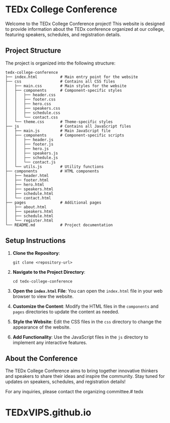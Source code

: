 # TEDx College Conference

Welcome to the TEDx College Conference project! This website is designed to provide information about the TEDx conference organized at our college, featuring speakers, schedules, and registration details.

## Project Structure

The project is organized into the following structure:

```
tedx-college-conference
├── index.html          # Main entry point for the website
├── css                 # Contains all CSS files
│   ├── main.css        # Main styles for the website
│   ├── components      # Component-specific styles
│   │   ├── header.css
│   │   ├── footer.css
│   │   ├── hero.css
│   │   ├── speakers.css
│   │   ├── schedule.css
│   │   └── contact.css
│   └── theme.css       # Theme-specific styles
├── js                  # Contains all JavaScript files
│   ├── main.js         # Main JavaScript file
│   ├── components      # Component-specific scripts
│   │   ├── header.js
│   │   ├── footer.js
│   │   ├── hero.js
│   │   ├── speakers.js
│   │   ├── schedule.js
│   │   └── contact.js
│   └── utils.js        # Utility functions
├── components          # HTML components
│   ├── header.html
│   ├── footer.html
│   ├── hero.html
│   ├── speakers.html
│   ├── schedule.html
│   └── contact.html
├── pages               # Additional pages
│   ├── about.html
│   ├── speakers.html
│   ├── schedule.html
│   └── register.html
└── README.md           # Project documentation
```

## Setup Instructions

1. **Clone the Repository**: 
   ```
   git clone <repository-url>
   ```

2. **Navigate to the Project Directory**: 
   ```
   cd tedx-college-conference
   ```

3. **Open the `index.html` File**: 
   You can open the `index.html` file in your web browser to view the website.

4. **Customize the Content**: 
   Modify the HTML files in the `components` and `pages` directories to update the content as needed.

5. **Style the Website**: 
   Edit the CSS files in the `css` directory to change the appearance of the website.

6. **Add Functionality**: 
   Use the JavaScript files in the `js` directory to implement any interactive features.

## About the Conference

The TEDx College Conference aims to bring together innovative thinkers and speakers to share their ideas and inspire the community. Stay tuned for updates on speakers, schedules, and registration details!

For any inquiries, please contact the organizing committee.# tedx
# TEDxVIPS.github.io
